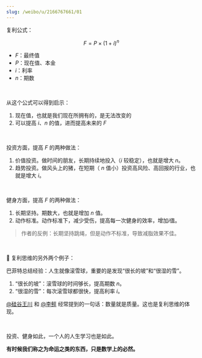 ```yaml
---
slug: /weibo/u/2166767661/01
---
```


复利公式：


$$
F = P\times(1+i)^n
$$

- $F$：最终值
- $P$：现在值、本金
- $i$：利率
- $n$：期数

<br />



从这个公式可以得到启示：

1. 现在值，也就是我们现在所拥有的，是无法改变的
2. 可以提高 $i$、$n$ 的值，进而提高未来的 $F$

<br />

投资方面，提高 $F$ 的两种做法：

1. 价值投资。做时间的朋友，长期持续地投入（$i$ 较稳定），也就是增大 $n$。
2. 趋势投资。做风头上的猪，在短期（ $n$ 值小）投资高风险、高回报的行业，也就是增大 $i$。

<br />

健身方面，提高 $F$ 的两种做法：

1. 长期坚持。期数大，也就是增加 $n$ 值。
2. 动作标准。动作标准下，减少受伤，提高每一次健身的效率，增加$i$值。

> 作者的反例：长期坚持跳绳，但是动作不标准，导致减脂效果不佳。

<br />

🌰 复利思维的另外两个例子：

巴菲特总结经验：人生就像滚雪球，重要的是发现“很长的坡”和“很湿的雪”。

1. “很长的坡”：滚雪球的时间够长，提高期数 $n$。
2. “很湿的雪”：每次滚雪球都很快，提高利率 $i$。

[@硅谷王川](https://weibo.com/n/%E7%A1%85%E8%B0%B7%E7%8E%8B%E5%B7%9D) 和 [@李鲆](https://weibo.com/n/%E6%9D%8E%E9%B2%86) 经常提到的一句话：数量就是质量。这也是复利思维的体现。

<br />

投资、健身如此，一个人的人生学习也是如此。

**有时候我们称之为命运之类的东西，只是数学上的必然。**







